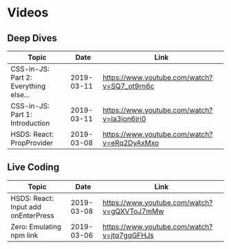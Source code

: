 # Videos

## Deep Dives

| Topic                                 | Date       | Link                                        |
| ------------------------------------- | ---------- | ------------------------------------------- |
| CSS-in-JS: Part 2: Everything else... | 2019-03-11 | https://www.youtube.com/watch?v=SQ7_ot9rn6c |
| CSS-in-JS: Part 1: Introduction       | 2019-03-11 | https://www.youtube.com/watch?v=Ia3ion6iri0 |
| HSDS: React: PropProvider             | 2019-03-08 | https://www.youtube.com/watch?v=eRq2DyAxMxo |

## Live Coding

| Topic                               | Date       | Link                                        |
| ----------------------------------- | ---------- | ------------------------------------------- |
| HSDS: React: Input add onEnterPress | 2019-03-08 | https://www.youtube.com/watch?v=gQXVToJ7mMw |
| Zero: Emulating npm link            | 2019-03-06 | https://www.youtube.com/watch?v=jtq7gqGFHJs |
